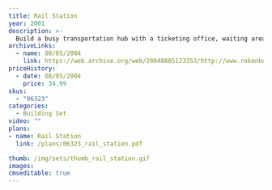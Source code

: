 ```yaml
---
title: Rail Station
year: 2001
description: >-
  Build a busy transportation hub with a ticketing office, waiting area and loading platform! The Rail Station is the perfect stopping point for all freight travelling aboard the RC Monorail Freighter (sold separately). Automatic doors even swing open and close as the Monorail passes into the Station where a waiting mechanic and his tool bench are ready for service. No batteries required. Includes 120 snap-fit building pieces.
archiveLinks:
  - name: 08/05/2004
    link: https://web.archive.org/web/20040805123353/http://www.rokenbok.com/catalog/pd_aa_rail_station.html
priceHistory:
  - date: 08/05/2004
    price: 34.99
skus:
  - "06323"
categories: 
  - Building Set
video: ""
plans:
- name: Rail Station
  link: /plans/06323_rail_station.pdf

thumb: /img/sets/thumb_rail_station.gif
images:
cmseditable: true
---
```

